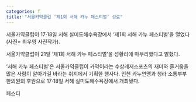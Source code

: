 ```yaml
---
categories: f
title: "서울카약클럽 ‘제1회 서해 카누 페스티벌’ 성료"
---
```

서울카약클럽이 17&middot;18일 서해 실미도해수욕장에서 &lsquo;제1회 서해 카누 페스티벌&rsquo;을 열었다(사진= 최우영 사진작가).



서울카약클럽이 21일 &lsquo;제1회 서해 카누 페스티벌&rsquo;을 성황리에 마무리했다고 밝혔다.

&lsquo;서해 카누 페스티벌&rsquo;은 서울카약클럽이 카약이라는 수상레저스포츠의 재미와 즐거움을 많은 사람이 알아가길 바라는 취지에서 기획한 행사다. 인천 카누연맹과 청라 소통부부한의원의 후원으로 17&middot;18일 서해 실미도해수욕장에서 개최됐다.



페스티